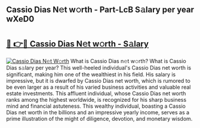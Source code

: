 ## Cassio Dias N𝚎t w𝚘rth - Part-LcB S𝚊lary per year wXeD0

# <h2><a href="http://gc0bwz.nevu.top/?p=Cassio+Dias">🔗 👉🔴 Cassio Dias N𝚎t w𝚘rth - S𝚊lary</a></h2>

[![Cassio Dias N𝚎t W𝚘rth](https://i.imgur.com/Oavwk0R.jpeg)](http://gc0bwz.nevu.top/?p=Cassio+Dias)
What is Cassio Dias n𝚎t w𝚘rth? What is Cassio Dias s𝚊lary per year?
This well-heeled individual's Cassio Dias net worth is significant, making him one of the wealthiest in his field. His salary is impressive, but it is dwarfed by Cassio Dias net worth, which is rumored to be even larger as a result of his varied business activities and valuable real estate investments. This affluent individual, whose Cassio Dias net worth ranks among the highest worldwide, is recognized for his sharp business mind and financial astuteness. This wealthy individual, boasting a Cassio Dias net worth in the billions and an impressive yearly income, serves as a prime illustration of the might of diligence, devotion, and monetary wisdom.

